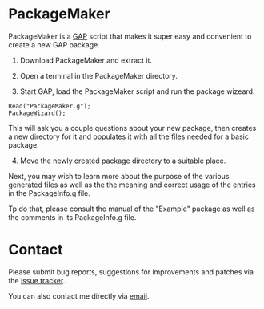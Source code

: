 PackageMaker
============

PackageMaker is a [GAP](http://www.gap-system.org/) script that makes
it super easy and convenient to create a new GAP package.

1. Download PackageMaker and extract it.

2. Open a terminal in the PackageMaker directory.

3. Start GAP, load the PackageMaker script and run the package wizeard.
  ```
  Read("PackageMaker.g");
  PackageWizard();
  ```
  This will ask you a couple questions about your new package, then
  creates a new directory for it and populates it with all the files
  needed for a basic package.

4. Move the newly created package directory to a suitable place.

Next, you may wish to learn more about the purpose of the various
generated files as well as the the meaning and correct usage of the
entries in the PackageInfo.g file.

Tp do that, please consult the manual of the "Example" package as well
as the comments in its PackageInfo.g file.

# Contact

Please submit bug reports, suggestions for improvements and patches via
the [issue tracker](https://github.com/fingolfin/PackageMaker/issues).

You can also contact me directly via [email](max@quendi.de).
